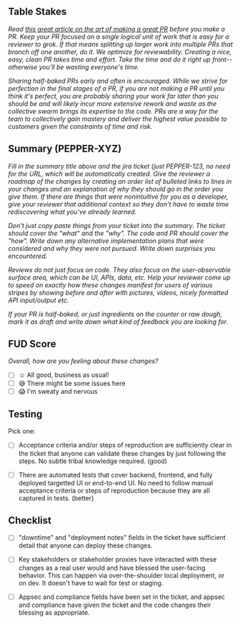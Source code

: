 ## Table Stakes 
_Read [this great article on the art of making a great PR](https://mtlynch.io/code-review-love) before you make a PR.  Keep your PR focused on a single logical unit of work that is easy for a reviewer to grok.  If that means splitting up larger work into multiple PRs that branch off one another, do it.  We optimize for reviewability.  Creating a nice, easy, clean PR takes time and effort.  Take the time and do it right up front--otherwise you'll be wasting everyone's time._

_Sharing half-baked PRs early and often is encouraged.  While we strive for perfection in the final stages of a PR, if you are not making a PR until you think it's perfect, you are probably sharing your work far later than you should be and will likely incur more extensive rework and waste as the collective swarm brings its expertise to the code.  PRs are a way for the team to collectively gain mastery and deliver the highest value possible to customers given the constraints of time and risk._

## Summary (PEPPER-XYZ)

_Fill in the summary title above and the jira ticket (just PEPPER-123, no need for the URL, which will be automatically created. Give the reviewer a roadmap of the changes by creating an order list of bulleted links to lines in your changes and an explanation of why they should go in the order you give them.  If there are things that were nonintuitive for you as a developer, give your reviewer that additional context so they don't have to waste time rediscovering what you've already learned._

_Don't just copy paste things from your ticket into the summary.  The ticket should cover the "what" and the "why".  The code and PR should cover the "how".  Write down any alternative implementation plans that were considered and why they were not pursued.  Write down surprises you encountered._

_Reviews do not just focus on code.  They also focus on the user-observable surface area, which can be UI, APIs, data, etc.  Help your reviewer come up to speed on exactly how these changes manifest for users of various stripes by showing before and after with pictures, videos, nicely formatted API input/output etc._

_If your PR is half-baked, or just ingredients on the counter or raw dough, mark it as draft and write down what kind of feedback you are looking for._

## FUD Score

_Overall, how are you feeling about these changes?_

- [ ] :relaxed: All good, business as usual!
- [ ] :sweat_smile: There might be some issues here
- [ ] :scream: I'm sweaty and nervous

## Testing
Pick one:
- [ ] Acceptance criteria and/or steps of reproduction are sufficiently clear in the ticket that anyone can validate these changes by just following the steps.  No subtle tribal knowledge required. (good)
- [ ] There are automated tests that cover backend, frontend, and fully deployed targetted UI or end-to-end UI.  No need to follow manual acceptance criteria or steps of reproduction because they are all captured in tests. (better)


## Checklist
- [ ] "downtime" and "deployment notes" fields in the ticket have sufficient detail that anyone can deploy these changes.
- [ ] Key stakeholders or stakeholder proxies have interacted with these changes as a real user would and have blessed the user-facing behavior.  This can happen via over-the-shoulder local deployment, or on dev.  It doesn't have to wait for test or staging.
- [ ] Appsec and compliance fields have been set in the ticket, and appsec and compliance have given the ticket and the code changes their blessing as appropriate.

